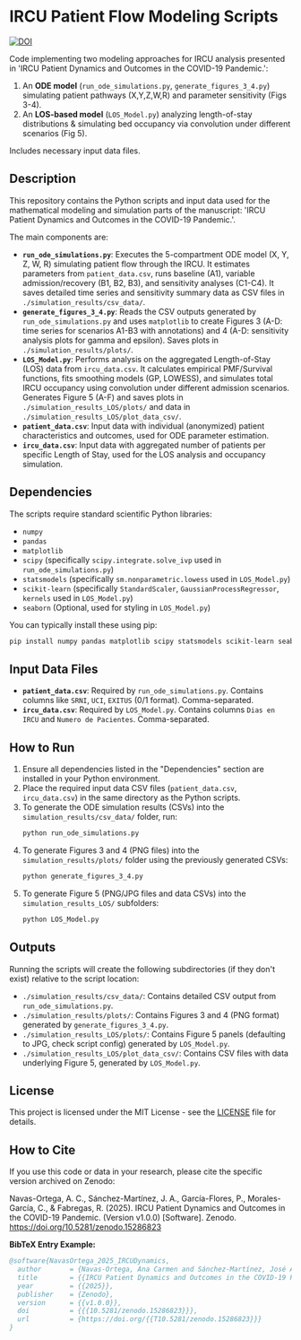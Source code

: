 # IRCU Patient Flow Modeling Scripts

[![DOI](https://zenodo.org/badge/DOI/10.5281/zenodo.15286823.svg)](https://doi.org/10.5281/zenodo.15286823)

Code implementing two modeling approaches for IRCU analysis presented in 'IRCU Patient Dynamics and Outcomes in the COVID-19 Pandemic.':

1.  An **ODE model** (`run_ode_simulations.py`, `generate_figures_3_4.py`) simulating patient pathways (X,Y,Z,W,R) and parameter sensitivity (Figs 3-4).
2.  An **LOS-based model** (`LOS_Model.py`) analyzing length-of-stay distributions & simulating bed occupancy via convolution under different scenarios (Fig 5).

Includes necessary input data files.

## Description

This repository contains the Python scripts and input data used for the mathematical modeling and simulation parts of the manuscript: 'IRCU Patient Dynamics and Outcomes in the COVID-19 Pandemic.'.

The main components are:

*   **`run_ode_simulations.py`**: Executes the 5-compartment ODE model (X, Y, Z, W, R) simulating patient flow through the IRCU. It estimates parameters from `patient_data.csv`, runs baseline (A1), variable admission/recovery (B1, B2, B3), and sensitivity analyses (C1-C4). It saves detailed time series and sensitivity summary data as CSV files in `./simulation_results/csv_data/`.
*   **`generate_figures_3_4.py`**: Reads the CSV outputs generated by `run_ode_simulations.py` and uses `matplotlib` to create Figures 3 (A-D: time series for scenarios A1-B3 with annotations) and 4 (A-D: sensitivity analysis plots for gamma and epsilon). Saves plots in `./simulation_results/plots/`.
*   **`LOS_Model.py`**: Performs analysis on the aggregated Length-of-Stay (LOS) data from `ircu_data.csv`. It calculates empirical PMF/Survival functions, fits smoothing models (GP, LOWESS), and simulates total IRCU occupancy using convolution under different admission scenarios. Generates Figure 5 (A-F) and saves plots in `./simulation_results_LOS/plots/` and data in `./simulation_results_LOS/plot_data_csv/`.
*   **`patient_data.csv`**: Input data with individual (anonymized) patient characteristics and outcomes, used for ODE parameter estimation.
*   **`ircu_data.csv`**: Input data with aggregated number of patients per specific Length of Stay, used for the LOS analysis and occupancy simulation.

## Dependencies

The scripts require standard scientific Python libraries:

*   `numpy`
*   `pandas`
*   `matplotlib`
*   `scipy` (specifically `scipy.integrate.solve_ivp` used in `run_ode_simulations.py`)
*   `statsmodels` (specifically `sm.nonparametric.lowess` used in `LOS_Model.py`)
*   `scikit-learn` (specifically `StandardScaler`, `GaussianProcessRegressor`, `kernels` used in `LOS_Model.py`)
*   `seaborn` (Optional, used for styling in `LOS_Model.py`)

You can typically install these using pip:
```bash
pip install numpy pandas matplotlib scipy statsmodels scikit-learn seaborn
```

## Input Data Files

*   **`patient_data.csv`**: Required by `run_ode_simulations.py`. Contains columns like `SRNI`, `UCI`, `EXITUS` (0/1 format). Comma-separated.
*   **`ircu_data.csv`**: Required by `LOS_Model.py`. Contains columns `Dias en IRCU` and `Numero de Pacientes`. Comma-separated.

## How to Run

1.  Ensure all dependencies listed in the "Dependencies" section are installed in your Python environment.
2.  Place the required input data CSV files (`patient_data.csv`, `ircu_data.csv`) in the same directory as the Python scripts.
3.  To generate the ODE simulation results (CSVs) into the `simulation_results/csv_data/` folder, run:
    ```bash
    python run_ode_simulations.py
    ```
4.  To generate Figures 3 and 4 (PNG files) into the `simulation_results/plots/` folder using the previously generated CSVs:
    ```bash
    python generate_figures_3_4.py
    ```
5.  To generate Figure 5 (PNG/JPG files and data CSVs) into the `simulation_results_LOS/` subfolders:
    ```bash
    python LOS_Model.py
    ```

## Outputs

Running the scripts will create the following subdirectories (if they don't exist) relative to the script location:

*   `./simulation_results/csv_data/`: Contains detailed CSV output from `run_ode_simulations.py`.
*   `./simulation_results/plots/`: Contains Figures 3 and 4 (PNG format) generated by `generate_figures_3_4.py`.
*   `./simulation_results_LOS/plots/`: Contains Figure 5 panels (defaulting to JPG, check script config) generated by `LOS_Model.py`.
*   `./simulation_results_LOS/plot_data_csv/`: Contains CSV files with data underlying Figure 5, generated by `LOS_Model.py`.

## License

This project is licensed under the MIT License - see the [LICENSE](LICENSE) file for details.

## How to Cite

If you use this code or data in your research, please cite the specific version archived on Zenodo:

Navas-Ortega, A. C., Sánchez-Martínez, J. A., García-Flores, P., Morales-García, C., & Fabregas, R. (2025). IRCU Patient Dynamics and Outcomes in the COVID-19 Pandemic. (Version v1.0.0) [Software]. Zenodo. https://doi.org/10.5281/zenodo.15286823


**BibTeX Entry Example:**

```bibtex
@software{NavasOrtega_2025_IRCUDynamics,
  author       = {Navas-Ortega, Ana Carmen and Sánchez-Martínez, José Antonio and García-Flores, Paula and Morales-García, Concepción and Fabregas, Rene},
  title        = {{IRCU Patient Dynamics and Outcomes in the COVID-19 Pandemic.}},
  year         = {{2025}},
  publisher    = {Zenodo},
  version      = {{v1.0.0}},
  doi          = {{{10.5281/zenodo.15286823}}},
  url          = {https://doi.org/{{T10.5281/zenodo.15286823}}}
}
